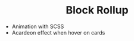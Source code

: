 
<h1 align="center">
 Block Rollup 
</h1>

<ul>
 <li>Animation with SCSS</li>
 <li>Acardeon effect when hover on cards</li>
</ul>
